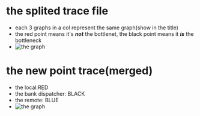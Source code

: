 # the splited trace file
- each 3 graphs in a col represent the same graph(show in the title)
- the red point means it's ***not*** the bottlenet, the black point means it ***is*** the bottleneck
- ![the graph](./trace_with_max.svg)
# the new point trace(merged)
- the local:RED
- the bank dispatcher: BLACK
- the remote: BLUE
- ![the graph](./trace.svg)
